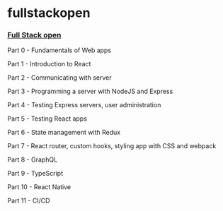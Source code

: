 # fullstackopen
### [Full Stack open](https://fullstackopen.com/en/)

Part 0 - Fundamentals of Web apps

Part 1 - Introduction to React

Part 2 - Communicating with server

Part 3 - Programming a server with NodeJS and Express

Part 4 - Testing Express servers, user administration

Part 5 - Testing React apps

Part 6 - State management with Redux

Part 7 - React router, custom hooks, styling app with CSS and webpack

Part 8 - GraphQL

Part 9 - TypeScript

Part 10 - React Native

Part 11 - CI/CD
